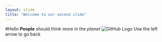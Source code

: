 ```yaml
---
layout: slide
title: "Welcome to our second slide"
---
```

#Hello
**People** should think more in the *planet*
![GitHub Logo](/images.app.goo.gl/Bei18bUE2ksa4kmc7)
Use the left arrow to go back
